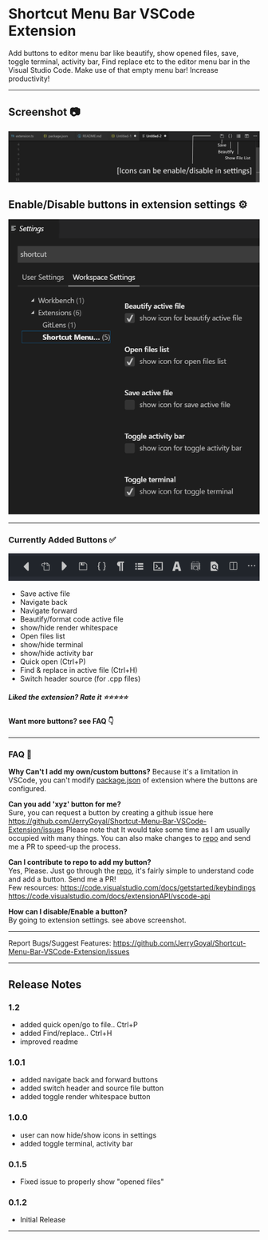 # Shortcut Menu Bar VSCode Extension

Add buttons to editor menu bar like beautify, show opened files, save, toggle terminal, activity bar, Find replace etc to the editor menu bar in the Visual Studio Code. Make use of that empty menu bar! Increase productivity!

- - -

## **Screenshot** 📷

![shortcut menu bar](images/intro.png)

## **Enable/Disable buttons in extension settings ⚙**

![shortcut menu bar](images/intro_2.png)

- - -

### **Currently Added Buttons ✅**
![shortcut menu bar](images/all_buttons.png)
* Save active file
* Navigate back
* Navigate forward
* Beautify/format code active file
* show/hide render whitespace
* Open files list
* show/hide terminal
* show/hide activity bar
* Quick open (Ctrl+P)
* Find & replace in active file (Ctrl+H)
* Switch header source (for .cpp files)

##### Liked the extension? Rate it ⭐⭐⭐⭐⭐

#### Want more buttons? see FAQ 👇

- - -

### FAQ 🙋‍

**Why Can't I add my own/custom buttons?**
Because it's a limitation in VSCode, you can't modify [package.json](https://code.visualstudio.com/api/references/extension-manifest) of extension where the buttons are configured.

**Can you add 'xyz' button for me?**  
Sure, you can request a button by creating a github issue here https://github.com/JerryGoyal/Shortcut-Menu-Bar-VSCode-Extension/issues
Please note that It would take some time as I am usually occupied with many things.
You can also make changes to [repo](https://github.com/JerryGoyal/Shortcut-Menu-Bar-VSCode-Extension/) and send me a PR to speed-up the process.

**Can I contribute to repo to add my button?**  
Yes, Please. Just go through the [repo](https://github.com/JerryGoyal/Shortcut-Menu-Bar-VSCode-Extension/), it's fairly simple to understand code and add a button. Send me a PR!  
Few resources: https://code.visualstudio.com/docs/getstarted/keybindings
https://code.visualstudio.com/docs/extensionAPI/vscode-api

**How can I disable/Enable a button?**  
By going to extension settings. see above screenshot.

- - -

 Report Bugs/Suggest Features: https://github.com/JerryGoyal/Shortcut-Menu-Bar-VSCode-Extension/issues

- - -

## Release Notes

### 1.2

* added quick open/go to file.. Ctrl+P
* added Find/replace.. Ctrl+H
* improved readme

### 1.0.1

* added navigate back and forward buttons
* added switch header and source file button
* added toggle render whitespace button

### 1.0.0

* user can now hide/show icons in settings
* added toggle terminal, activity bar

### 0.1.5

* Fixed issue to properly show "opened files"

### 0.1.2

* Initial Release

- - -

<br>
<br>
